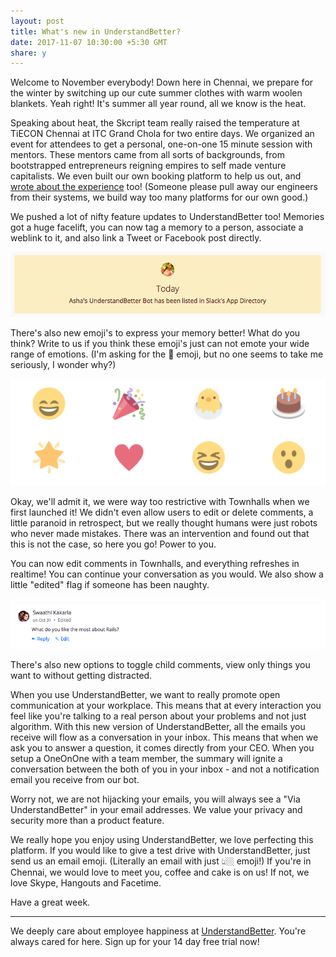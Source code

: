 ```yaml
---
layout: post
title: What's new in UnderstandBetter?
date: 2017-11-07 10:30:00 +5:30 GMT
share: y
---
```


Welcome to November everybody! Down here in Chennai, we prepare for the winter by switching up our cute summer clothes with warm woolen blankets. Yeah right! It's summer all year round, all we know is the heat.

<!--break-->

Speaking about heat, the Skcript team really raised the temperature at TiECON Chennai at ITC Grand Chola for two entire days. We organized an event for attendees to get a personal, one-on-one 15 minute session with mentors. These mentors came from all sorts of backgrounds, from bootstrapped entrepreneurs reigning empires to self made venture capitalists. We even built our own booking platform to help us out, and [wrote about the experience](https://blog.skcript.com/building-polyclinic-a-booking-platform-for-tiecon-2016-74020535cea3) too! (Someone please pull away our engineers from their systems, we build way too many platforms for our own good.)

We pushed a lot of nifty feature updates to UnderstandBetter too! Memories got a huge facelift, you can now tag a memory to a person, associate a weblink to it, and also link a Tweet or Facebook post directly.

<img src="/public/posts/2017-11-07/memory_user.png" class="img" alt="UnderstandBetter Memory tagged to a person" />

There's also new emoji's to express your memory better! What do you think? Write to us if you think these emoji's just can not emote your wide range of emotions. (I'm asking for the 💩 emoji, but no one seems to take me seriously, I wonder why?)

<img src="/public/posts/2017-11-07/memory_form.png" class="img" alt="UnderstandBetter Memory form with emojis" />

Okay, we'll admit it, we were way too restrictive with Townhalls when we first launched it! We didn't even allow users to edit or delete comments, a little paranoid in retrospect, but we really thought humans were just robots who never made mistakes. There was an intervention and found out that this is not the case, so here you go! Power to you.

You can now edit comments in Townhalls, and everything refreshes in realtime! You can continue your conversation as you would. We also show a little "edited" flag if someone has been naughty.

<img src="/public/posts/2017-11-07/townhall_comment.png" class="img" alt="UnderstandBetter improved Townhall Comments" />

There's also new options to toggle child comments, view only things you want to without getting distracted.

When you use UnderstandBetter, we want to really promote open communication at your workplace. This means that at every interaction you feel like you're talking to a real person about your problems and not just algorithm. With this new version of UnderstandBetter, all the emails you receive will flow as a conversation in your inbox. This means that when we ask you to answer a question, it comes directly from your CEO. When you setup a OneOnOne with a team member, the summary will ignite a conversation between the both of you in your inbox - and not a notification email you receive from our bot.

Worry not, we are not hijacking your emails, you will always see a "Via UnderstandBetter" in your email addresses. We value your privacy and security more than a product feature.

We really hope you enjoy using UnderstandBetter, we love perfecting this platform. If you would like to give a test drive with UnderstandBetter, just send us an email emoji. (Literally an email with just 👆🏼 emoji!) If you're in Chennai, we would love to meet you, coffee and cake is on us! If not, we love Skype, Hangouts and Facetime.

Have a great week.

---
We deeply care about employee happiness at [UnderstandBetter](https://understandbetter.co). You're always cared for here. Sign up for your 14 day free trial now!
